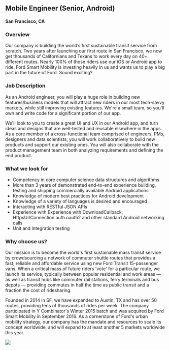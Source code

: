 ## Mobile Engineer (Senior, Android)
#### San Francisco, CA

### Overview
Our company is building the world’s first sustainable transit service from scratch. Two years after launching our first route in San Francisco, we now get thousands of Californians and Texans to work every day on 40+ different routes. Nearly 100% of those riders use our iOS or Android app to ride. Ford Smart Mobility is investing heavily in us and wants us to play a big part in the future of Ford. Sound exciting?

### Job Description
As an Android engineer, you will play a huge role in building new features/business models that will attract new riders in our most tech-savvy markets, while still improving existing features. We're a small team, so you'll own and write code for a significant portion of our app.

We'll look to you to create a great UI and UX in our Android app, and turn ideas and designs that are well-tested and reusable elsewhere in the apps. As a core member of a cross-functional team comprised of engineers, PMs, designers and data scientists, you will work collaboratively to build new products and support our existing ones. You will also collaborate with the product management team in both analyzing requirements and defining the end product.

### What we look for
+ Competency in core computer science data structures and algorithms
+ More than 3 years of demonstrated end-to-end experience building, testing and shipping commercially available Android applications
+ Knowledge of modern best practices for Android development
+ Knowledge of a variety of languages is desired and encouraged
+ Interacting with RESTful JSON APIs
+ Experience with Experience with DownloadCallback, HttpsUrlConnection auth.oauth2 and other standard Android networking calls
+ Unit and Integration testing

### Why choose us?
Our mission is to become the world's first sustainable mass transit service by crowdsourcing a network of commuter shuttle routes that provides a fast, reliable and affordable service using new Ford Transit 15-passenger vans. When a critical mass of future riders 'vote' for a particular route, we launch its service, typically between popular residential and work areas — as well as transit hubs like commuter rail stations, ferry terminals and bus depots — providing commutes in half the time as public transit and a fraction the cost of ridesharing.

Founded in 2014 in SF, we have expanded to Austin, TX and has over 50 routes, providing tens of thousands of rides per week. The company participated in Y Combinator's Winter 2015 batch and was acquired by Ford Smart Mobility in September 2016. As a cornerstone of Ford's urban mobility strategy, our company has the mandate and resources to scale its concept worldwide, and will expand to at least another 5 markets worldwide this year.


[<img src='https://dabuttonfactory.com/button.png?t=Apply&f=Calibri-Bold&ts=24&tc=fff&tshs=1&tshc=000&hp=20&vp=8&c=5&bgt=gradient&bgc=3d85c6&ebgc=073763'>](https://letsrockit.co/users/auth/github?job_id=q2hhcmlvda-mobile-engineer-senior-android)
